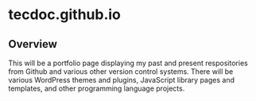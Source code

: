# tecdoc.github.io
## Overview

This will be a portfolio page displaying my past and present respositories from Github and various other version control systems.  There will be various WordPress themes and plugins, JavaScript library pages and templates, and other programming language projects.
